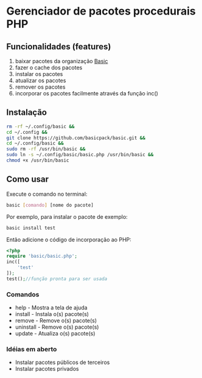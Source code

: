 # Gerenciador de pacotes procedurais PHP
## Funcionalidades (features)
1. baixar pacotes da organização [Basic](https://github.com/basicpack)
2. fazer o cache dos pacotes
3. instalar os pacotes
4. atualizar os pacotes
5. remover os pacotes
6. incorporar os pacotes facilmente através da função inc()

## Instalação
```bash
rm -rf ~/.config/basic &&
cd ~/.config &&
git clone https://github.com/basicpack/basic.git &&
cd ~/.config/basic &&
sudo rm -rf /usr/bin/basic &&
sudo ln -s ~/.config/basic/basic.php /usr/bin/basic &&
chmod +x /usr/bin/basic
```

## Como usar
Execute o comando no terminal:
```bash
basic [comando] [nome do pacote]
```
Por exemplo, para instalar o pacote de exemplo:
```bash
basic install test
```
Então adicione o código de incorporação ao PHP:
```php
<?php
require 'basic/basic.php';
inc([
    'test'    
]);
test();//função pronta para ser usada
```

### Comandos
- help - Mostra a tela de ajuda
- install - Instala o(s) pacote(s)
- remove - Remove o(s) pacote(s)
- uninstall - Remove o(s) pacote(s)
- update - Atualiza o(s) pacote(s)

### Idéias em aberto
- Instalar pacotes públicos de terceiros
- Instalar pacotes privados
